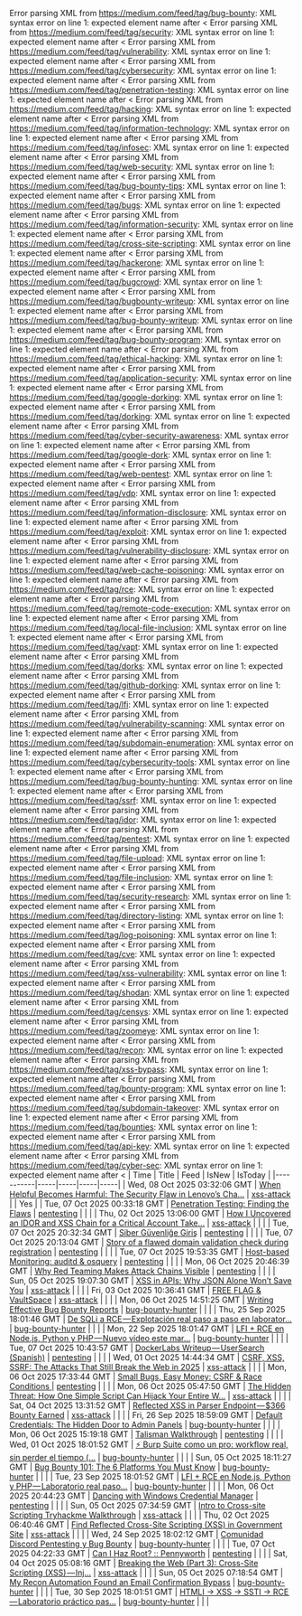 Error parsing XML from https://medium.com/feed/tag/bug-bounty: XML syntax error on line 1: expected element name after <
Error parsing XML from https://medium.com/feed/tag/security: XML syntax error on line 1: expected element name after <
Error parsing XML from https://medium.com/feed/tag/vulnerability: XML syntax error on line 1: expected element name after <
Error parsing XML from https://medium.com/feed/tag/cybersecurity: XML syntax error on line 1: expected element name after <
Error parsing XML from https://medium.com/feed/tag/penetration-testing: XML syntax error on line 1: expected element name after <
Error parsing XML from https://medium.com/feed/tag/hacking: XML syntax error on line 1: expected element name after <
Error parsing XML from https://medium.com/feed/tag/information-technology: XML syntax error on line 1: expected element name after <
Error parsing XML from https://medium.com/feed/tag/infosec: XML syntax error on line 1: expected element name after <
Error parsing XML from https://medium.com/feed/tag/web-security: XML syntax error on line 1: expected element name after <
Error parsing XML from https://medium.com/feed/tag/bug-bounty-tips: XML syntax error on line 1: expected element name after <
Error parsing XML from https://medium.com/feed/tag/bugs: XML syntax error on line 1: expected element name after <
Error parsing XML from https://medium.com/feed/tag/information-security: XML syntax error on line 1: expected element name after <
Error parsing XML from https://medium.com/feed/tag/cross-site-scripting: XML syntax error on line 1: expected element name after <
Error parsing XML from https://medium.com/feed/tag/hackerone: XML syntax error on line 1: expected element name after <
Error parsing XML from https://medium.com/feed/tag/bugcrowd: XML syntax error on line 1: expected element name after <
Error parsing XML from https://medium.com/feed/tag/bugbounty-writeup: XML syntax error on line 1: expected element name after <
Error parsing XML from https://medium.com/feed/tag/bug-bounty-writeup: XML syntax error on line 1: expected element name after <
Error parsing XML from https://medium.com/feed/tag/bug-bounty-program: XML syntax error on line 1: expected element name after <
Error parsing XML from https://medium.com/feed/tag/ethical-hacking: XML syntax error on line 1: expected element name after <
Error parsing XML from https://medium.com/feed/tag/application-security: XML syntax error on line 1: expected element name after <
Error parsing XML from https://medium.com/feed/tag/google-dorking: XML syntax error on line 1: expected element name after <
Error parsing XML from https://medium.com/feed/tag/dorking: XML syntax error on line 1: expected element name after <
Error parsing XML from https://medium.com/feed/tag/cyber-security-awareness: XML syntax error on line 1: expected element name after <
Error parsing XML from https://medium.com/feed/tag/google-dork: XML syntax error on line 1: expected element name after <
Error parsing XML from https://medium.com/feed/tag/web-pentest: XML syntax error on line 1: expected element name after <
Error parsing XML from https://medium.com/feed/tag/vdp: XML syntax error on line 1: expected element name after <
Error parsing XML from https://medium.com/feed/tag/information-disclosure: XML syntax error on line 1: expected element name after <
Error parsing XML from https://medium.com/feed/tag/exploit: XML syntax error on line 1: expected element name after <
Error parsing XML from https://medium.com/feed/tag/vulnerability-disclosure: XML syntax error on line 1: expected element name after <
Error parsing XML from https://medium.com/feed/tag/web-cache-poisoning: XML syntax error on line 1: expected element name after <
Error parsing XML from https://medium.com/feed/tag/rce: XML syntax error on line 1: expected element name after <
Error parsing XML from https://medium.com/feed/tag/remote-code-execution: XML syntax error on line 1: expected element name after <
Error parsing XML from https://medium.com/feed/tag/local-file-inclusion: XML syntax error on line 1: expected element name after <
Error parsing XML from https://medium.com/feed/tag/vapt: XML syntax error on line 1: expected element name after <
Error parsing XML from https://medium.com/feed/tag/dorks: XML syntax error on line 1: expected element name after <
Error parsing XML from https://medium.com/feed/tag/github-dorking: XML syntax error on line 1: expected element name after <
Error parsing XML from https://medium.com/feed/tag/lfi: XML syntax error on line 1: expected element name after <
Error parsing XML from https://medium.com/feed/tag/vulnerability-scanning: XML syntax error on line 1: expected element name after <
Error parsing XML from https://medium.com/feed/tag/subdomain-enumeration: XML syntax error on line 1: expected element name after <
Error parsing XML from https://medium.com/feed/tag/cybersecurity-tools: XML syntax error on line 1: expected element name after <
Error parsing XML from https://medium.com/feed/tag/bug-bounty-hunting: XML syntax error on line 1: expected element name after <
Error parsing XML from https://medium.com/feed/tag/ssrf: XML syntax error on line 1: expected element name after <
Error parsing XML from https://medium.com/feed/tag/idor: XML syntax error on line 1: expected element name after <
Error parsing XML from https://medium.com/feed/tag/pentest: XML syntax error on line 1: expected element name after <
Error parsing XML from https://medium.com/feed/tag/file-upload: XML syntax error on line 1: expected element name after <
Error parsing XML from https://medium.com/feed/tag/file-inclusion: XML syntax error on line 1: expected element name after <
Error parsing XML from https://medium.com/feed/tag/security-research: XML syntax error on line 1: expected element name after <
Error parsing XML from https://medium.com/feed/tag/directory-listing: XML syntax error on line 1: expected element name after <
Error parsing XML from https://medium.com/feed/tag/log-poisoning: XML syntax error on line 1: expected element name after <
Error parsing XML from https://medium.com/feed/tag/cve: XML syntax error on line 1: expected element name after <
Error parsing XML from https://medium.com/feed/tag/xss-vulnerability: XML syntax error on line 1: expected element name after <
Error parsing XML from https://medium.com/feed/tag/shodan: XML syntax error on line 1: expected element name after <
Error parsing XML from https://medium.com/feed/tag/censys: XML syntax error on line 1: expected element name after <
Error parsing XML from https://medium.com/feed/tag/zoomeye: XML syntax error on line 1: expected element name after <
Error parsing XML from https://medium.com/feed/tag/recon: XML syntax error on line 1: expected element name after <
Error parsing XML from https://medium.com/feed/tag/xss-bypass: XML syntax error on line 1: expected element name after <
Error parsing XML from https://medium.com/feed/tag/bounty-program: XML syntax error on line 1: expected element name after <
Error parsing XML from https://medium.com/feed/tag/subdomain-takeover: XML syntax error on line 1: expected element name after <
Error parsing XML from https://medium.com/feed/tag/bounties: XML syntax error on line 1: expected element name after <
Error parsing XML from https://medium.com/feed/tag/api-key: XML syntax error on line 1: expected element name after <
Error parsing XML from https://medium.com/feed/tag/cyber-sec: XML syntax error on line 1: expected element name after <
| Time | Title | Feed | IsNew | IsToday |
|-----------|-----|-----|-----|-----|
| Wed, 08 Oct 2025 03:32:06 GMT | [When Helpful Becomes Harmful: The Security Flaw in Lenovo’s Cha...](https://freedium.cfd/https://medium.com/p/0d70927d0e3a) | [xss-attack](https://medium.com/feed/tag/xss-attack) |  | Yes |
| Tue, 07 Oct 2025 00:33:18 GMT | [Penetration Testing: Finding the Flaws](https://freedium.cfd/https://medium.com/p/afcfbdcaf86d) | [pentesting](https://medium.com/feed/tag/pentesting) |  |  |
| Thu, 02 Oct 2025 13:06:00 GMT | [How I Uncovered an IDOR and XSS Chain for a Critical Account Take...](https://freedium.cfd/https://medium.com/p/b6e827424579) | [xss-attack](https://medium.com/feed/tag/xss-attack) |  |  |
| Tue, 07 Oct 2025 20:32:34 GMT | [Siber Güvenliğe Giriş](https://freedium.cfd/https://medium.com/p/62adb7d9cadd) | [pentesting](https://medium.com/feed/tag/pentesting) |  |  |
| Tue, 07 Oct 2025 20:13:04 GMT | [Story of a flawed domain validation check during registration](https://freedium.cfd/https://medium.com/p/98950e5e9cef) | [pentesting](https://medium.com/feed/tag/pentesting) |  |  |
| Tue, 07 Oct 2025 19:53:35 GMT | [Host-based Monitoring: auditd & osquery](https://freedium.cfd/https://medium.com/p/994c6e8d5655) | [pentesting](https://medium.com/feed/tag/pentesting) |  |  |
| Mon, 06 Oct 2025 20:46:39 GMT | [Why Red Teaming Makes Attack Chains Visible](https://freedium.cfd/https://medium.com/p/7c9f65ef0ef3) | [pentesting](https://medium.com/feed/tag/pentesting) |  |  |
| Sun, 05 Oct 2025 19:07:30 GMT | [XSS in APIs: Why JSON Alone Won’t Save You](https://freedium.cfd/https://medium.com/p/a3a8faa7a3b7) | [xss-attack](https://medium.com/feed/tag/xss-attack) |  |  |
| Fri, 03 Oct 2025 10:36:41 GMT | [FREE FLAG & VaultSpace](https://freedium.cfd/https://medium.com/p/dc8fe388d94f) | [xss-attack](https://medium.com/feed/tag/xss-attack) |  |  |
| Mon, 06 Oct 2025 14:51:25 GMT | [Writing Effective Bug Bounty Reports](https://freedium.cfd/https://medium.com/p/9e71f6b8706c) | [bug-bounty-hunter](https://medium.com/feed/tag/bug-bounty-hunter) |  |  |
| Thu, 25 Sep 2025 18:01:46 GMT | [ De SQLi a RCE — Explotación real paso a paso en laborator...](https://freedium.cfd/https://medium.com/p/76cc3d73116a) | [bug-bounty-hunter](https://medium.com/feed/tag/bug-bounty-hunter) |  |  |
| Mon, 22 Sep 2025 18:01:47 GMT | [ LFI + RCE en Node.js, Python y PHP — Nuevo vídeo este mar...](https://freedium.cfd/https://medium.com/p/370c1a0e84d9) | [bug-bounty-hunter](https://medium.com/feed/tag/bug-bounty-hunter) |  |  |
| Tue, 07 Oct 2025 10:43:57 GMT | [DockerLabs Writeup — UserSearch (Spanish)](https://freedium.cfd/https://medium.com/p/793debe4ccba) | [pentesting](https://medium.com/feed/tag/pentesting) |  |  |
| Wed, 01 Oct 2025 14:44:34 GMT | [CSRF, XSS, SSRF: The Attacks That Still Break the Web in 2025](https://freedium.cfd/https://medium.com/p/6e2774c62ad6) | [xss-attack](https://medium.com/feed/tag/xss-attack) |  |  |
| Mon, 06 Oct 2025 17:33:44 GMT | [Small Bugs, Easy Money: CSRF & Race Conditions ](https://freedium.cfd/https://medium.com/p/b5fc69694f1f) | [pentesting](https://medium.com/feed/tag/pentesting) |  |  |
| Mon, 06 Oct 2025 05:47:50 GMT | [The Hidden Threat: How One Simple Script Can Hijack Your Entire W...](https://freedium.cfd/https://medium.com/p/303e5664a059) | [xss-attack](https://medium.com/feed/tag/xss-attack) |  |  |
| Sat, 04 Oct 2025 13:31:52 GMT | [Reflected XSS in Parser Endpoint — $366 Bounty Earned](https://freedium.cfd/https://medium.com/p/28ca95251ab2) | [xss-attack](https://medium.com/feed/tag/xss-attack) |  |  |
| Fri, 26 Sep 2025 18:59:09 GMT | [Default Credentials: The Hidden Door to Admin Panels](https://freedium.cfd/https://medium.com/p/22a0461c8772) | [bug-bounty-hunter](https://medium.com/feed/tag/bug-bounty-hunter) |  |  |
| Mon, 06 Oct 2025 15:19:18 GMT | [Talisman Walkthrough](https://freedium.cfd/https://medium.com/p/17f9d48072a6) | [pentesting](https://medium.com/feed/tag/pentesting) |  |  |
| Wed, 01 Oct 2025 18:01:52 GMT | [⚡ Burp Suite como un pro: workflow real, sin perder el tiempo (...](https://freedium.cfd/https://medium.com/p/db2429b15954) | [bug-bounty-hunter](https://medium.com/feed/tag/bug-bounty-hunter) |  |  |
| Sun, 05 Oct 2025 18:11:27 GMT | [Bug Bounty 101: The 6 Platforms You Must Know](https://freedium.cfd/https://medium.com/p/d401b8485009) | [bug-bounty-hunter](https://medium.com/feed/tag/bug-bounty-hunter) |  |  |
| Tue, 23 Sep 2025 18:01:52 GMT | [ LFI + RCE en Node.js, Python y PHP — Laboratorio real paso...](https://freedium.cfd/https://medium.com/p/4a3b4f1089c3) | [bug-bounty-hunter](https://medium.com/feed/tag/bug-bounty-hunter) |  |  |
| Mon, 06 Oct 2025 20:44:23 GMT | [Dancing with Windows Credential Manager](https://freedium.cfd/https://medium.com/p/1e16d1b20354) | [pentesting](https://medium.com/feed/tag/pentesting) |  |  |
| Sun, 05 Oct 2025 07:34:59 GMT | [Intro to Cross-site Scripting Tryhackme Walkthrough](https://freedium.cfd/https://medium.com/p/88cf18ca2a99) | [xss-attack](https://medium.com/feed/tag/xss-attack) |  |  |
| Thu, 02 Oct 2025 06:40:46 GMT | [Find Reflected Cross-Site Scripting (XSS) in Government Site](https://freedium.cfd/https://medium.com/p/f1ec8b888e78) | [xss-attack](https://medium.com/feed/tag/xss-attack) |  |  |
| Wed, 24 Sep 2025 18:02:12 GMT | [ Comunidad Discord Pentesting y Bug Bounty](https://freedium.cfd/https://medium.com/p/b51c9cd322b4) | [bug-bounty-hunter](https://medium.com/feed/tag/bug-bounty-hunter) |  |  |
| Tue, 07 Oct 2025 04:22:33 GMT | [Can I Haz Root? :: Pennyworth](https://freedium.cfd/https://medium.com/p/8e0ead5e0797) | [pentesting](https://medium.com/feed/tag/pentesting) |  |  |
| Sat, 04 Oct 2025 05:08:16 GMT | [Breaking the Web (Part 3): Cross-Site Scripting (XSS) — Inj...](https://freedium.cfd/https://medium.com/p/21a76cfacb43) | [xss-attack](https://medium.com/feed/tag/xss-attack) |  |  |
| Sun, 05 Oct 2025 07:18:54 GMT | [My Recon Automation Found an Email Confirmation Bypass](https://freedium.cfd/https://medium.com/p/c3c7c337f8a9) | [bug-bounty-hunter](https://medium.com/feed/tag/bug-bounty-hunter) |  |  |
| Tue, 30 Sep 2025 18:01:51 GMT | [ HTMLI → XSS → SSTI → RCE — Laboratorio práctico pas...](https://freedium.cfd/https://medium.com/p/edd26e47ffdd) | [bug-bounty-hunter](https://medium.com/feed/tag/bug-bounty-hunter) |  |  |
